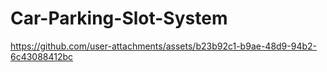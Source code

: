 # Car-Parking-Slot-System

https://github.com/user-attachments/assets/b23b92c1-b9ae-48d9-94b2-6c43088412bc

